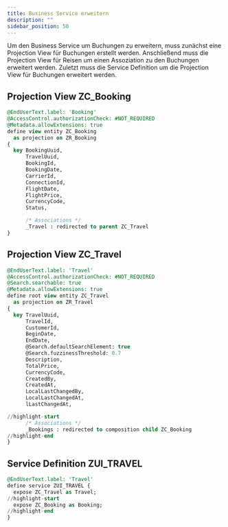 ```yaml
---
title: Business Service erweitern
description: ""
sidebar_position: 50
---
```


Um den Business Service um Buchungen zu erweitern, muss zunächst eine Projection View für Buchungen erstellt werden. Anschließend muss die Projection View für Reisen um einen Assoziation zu den Buchungen erweitert werden. Zuletzt muss die Service Definition um die Projection View für Buchungen erweitert werden.

## Projection View ZC_Booking

```sql
@EndUserText.label: 'Booking'
@AccessControl.authorizationCheck: #NOT_REQUIRED
@Metadata.allowExtensions: true
define view entity ZC_Booking
  as projection on ZR_Booking
{
  key BookingUuid,
      TravelUuid,
      BookingId,
      BookingDate,
      CarrierId,
      ConnectionId,
      FlightDate,
      FlightPrice,
      CurrencyCode,
      Status,

      /* Associations */
      _Travel : redirected to parent ZC_Travel
}
```

## Projection View ZC_Travel

```sql
@EndUserText.label: 'Travel'
@AccessControl.authorizationCheck: #NOT_REQUIRED
@Search.searchable: true
@Metadata.allowExtensions: true
define root view entity ZC_Travel
  as projection on ZR_Travel
{
  key TravelUuid,
      TravelId,
      CustomerId,
      BeginDate,
      EndDate,
      @Search.defaultSearchElement: true
      @Search.fuzzinessThreshold: 0.7
      Description,
      TotalPrice,
      CurrencyCode,
      CreatedBy,
      CreatedAt,
      LocalLastChangedBy,
      LocalLastChangedAt,
      lLastChangedAt,

//highlight-start
      /* Associations */
      _Bookings : redirected to composition child ZC_Booking
//highlight-end
}
```

## Service Definition ZUI_TRAVEL

```sql
@EndUserText.label: 'Travel'
define service ZUI_TRAVEL {
  expose ZC_Travel as Travel;
//highlight-start
  expose ZC_Booking as Booking;
//highlight-end
}
```
